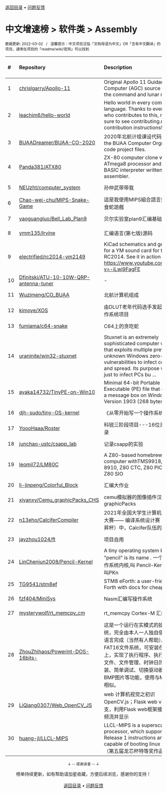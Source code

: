 <a href="https://gitee.com/GrowingGit/GitHub-Chinese-Top-Charts#github中文排行榜">返回目录</a> • <a href="/content/docs/feedback.md">问题反馈</a>

# 中文增速榜 > 软件类 > Assembly
<sub>数据更新: 2022-03-02&nbsp;&nbsp;&nbsp;/&nbsp;&nbsp;&nbsp;温馨提示：中文项目泛指「文档母语为中文」OR「含有中文翻译」的项目，通常在项目的「readme/wiki/官网」可以找到</sub>

|#|Repository|Description|Stars|Average daily growth|Updated|
|:-|:-|:-|:-|:-|:-|
|1|[chrislgarry/Apollo-11](https://github.com/chrislgarry/Apollo-11)|Original Apollo 11 Guidance Computer (AGC) source code for the command and lunar modules.|52548|18|2022-02-03|
|2|[leachim6/hello-world](https://github.com/leachim6/hello-world)|Hello world in every computer language.  Thanks to everyone who contributes to this, make sure to see contributing.md for contribution instructions!|7898|2|2022-02-24|
|3|[BUAADreamer/BUAA-CO-2020](https://github.com/BUAADreamer/BUAA-CO-2020)|2020年北航计组课设代码 This is the BUAA Computer Orgnization code project files.|5|0|2022-01-27|
|4|[Panda381/ATX80](https://github.com/Panda381/ATX80)|ZX-80 computer clone with ATmega8 processor and with BASIC interpreter written in AVR assembler.|22|0|2021-12-15|
|5|[NEUzht/computer_system](https://github.com/NEUzht/computer_system)|孙仲武带带我|3|0|2022-01-09|
|6|[Chao-wei-chu/MIPS-Snake-Game](https://github.com/Chao-wei-chu/MIPS-Snake-Game)|這是我使用MIPS組合語言撰寫的貪食蛇遊戲|3|0|2021-09-03|
|7|[yaoguangluo/Bell_Lab_Plan9](https://github.com/yaoguangluo/Bell_Lab_Plan9)|贝尔实验室plan9汇编基础研究|2|0|2022-01-27|
|8|[ymm135/Irvine](https://github.com/ymm135/Irvine)|汇编语言(第七版)源码|2|0|2022-02-08|
|9|[electrified/rc2014-ym2149](https://github.com/electrified/rc2014-ym2149)|KiCad schematics and gerbers for a YM sound card for the RC2014. See it in action here: https://www.youtube.com/watch?v=-iLwi9FagFE|50|0|2022-02-28|
|10|[Dfinitski/ATU-10-10W-QRP-antenna-tuner](https://github.com/Dfinitski/ATU-10-10W-QRP-antenna-tuner)|-|29|0|2021-12-09|
|11|[Wuzimeng/CO_BUAA](https://github.com/Wuzimeng/CO_BUAA)|北航计算机组成|3|0|2021-09-22|
|12|[kimoye/XOS](https://github.com/kimoye/XOS)|由DLUT老年代码选手发起的业余操作系统项目|2|0|2021-09-04|
|13|[fumiama/c64-snake](https://github.com/fumiama/c64-snake)|C64上的贪吃蛇|4|0|2021-10-18|
|14|[uraninite/win32-stuxnet](https://github.com/uraninite/win32-stuxnet)|Stuxnet is an extremely sophisticated computer worm that exploits multiple previously unknown Windows zero-day vulnerabilities to infect computers and spread. Its purpose was not just to infect PCs bu ...|9|0|2021-09-01|
|15|[ayaka14732/TinyPE-on-Win10](https://github.com/ayaka14732/TinyPE-on-Win10)|Minimal 64-bit Portable Executable (PE) file that displays a message box on Windows 10 Version 1903 (268 bytes)|30|0|2021-11-27|
|16|[djh-sudo/tiny-OS-kernel](https://github.com/djh-sudo/tiny-OS-kernel)|《从零开始写一个操作系统》|5|0|2021-10-10|
|17|[YoooHaaa/Roster](https://github.com/YoooHaaa/Roster)|科锐三阶段项目---16位汇编通讯录|2|0|2021-09-22|
|18|[junchao-ustc/csapp_lab](https://github.com/junchao-ustc/csapp_lab)|记录csapp的实验|2|0|2021-10-30|
|19|[leomil72/LM80C](https://github.com/leomil72/LM80C)|A Z80-based homebrew computer withTMS9918, AY-3-8910, Z80 CTC, Z80 PIO, and Z80 SIO|67|0|2021-12-12|
|20|[li-jinpeng/Colorful_Block](https://github.com/li-jinpeng/Colorful_Block)|汇编大作业|2|0|2021-11-10|
|21|[xiyanxy/Cemu_graphicPacks_CHS](https://github.com/xiyanxy/Cemu_graphicPacks_CHS)|cemu模拟器的图像插件汉化包：graphicPacks|63|0|2021-12-12|
|22|[n13eho/CalciferCompiler](https://github.com/n13eho/CalciferCompiler)|2021年全国大学生计算机系统能力大赛—— 编译系统设计赛（华为毕昇杯）中，Calcifer队伍的作品|2|0|2021-11-21|
|23|[jayzhou1024/ft](https://github.com/jayzhou1024/ft)|项目自用|6|0|2021-09-30|
|24|[LinChenjun2008/Pencil-Kernel](https://github.com/LinChenjun2008/Pencil-Kernel)|A tiny operating system kernel, "pencil" is its name . 一个小型的操作系统内核,叫 Pencil-Kernel,有时叫PKn|3|0|2022-03-01|
|25|[TG9541/stm8ef](https://github.com/TG9541/stm8ef)|STM8 eForth: a user-friendly Forth with docs for cheap µCs|258|0|2022-02-22|
|26|[fzf404/MiniSys](https://github.com/fzf404/MiniSys)|Nasm汇编写操作系统|5|0|2021-09-23|
|27|[mysterywolf/rt_memcpy_cm](https://github.com/mysterywolf/rt_memcpy_cm)|rt_memcpy Cortex-M 汇编加速版|3|0|2021-12-08|
|28|[ZhouZhihaos/Powerint-DOS-16bits-](https://github.com/ZhouZhihaos/Powerint-DOS-16bits-)|这是一个运行在实模式的操作系统，完全由本人一人独自使用汇编语言完成（当然有人帮助）。兼容FAT16文件系统，可安装在硬盘上，实现了执行程序、执行批处理文件、文件管理、时钟日历、安装、简单调试、切换驱动器、浏览BMP图片等功能，使用与MS-DOS相似。|5|0|2022-01-19|
|29|[LiQiang0307/Web_OpenCV_JS](https://github.com/LiQiang0307/Web_OpenCV_JS)|web 计算机视觉之初识OpenCV.js；Flask web  video 分支，利用Flask web框架接收实时视频流并显示|4|0|2022-01-26|
|30|[huang-jl/LLCL-MIPS](https://github.com/huang-jl/LLCL-MIPS)|LLCL-MIPS is a superscalar MIPS processor, which supports MIPS Release 1 instructions and is capable of booting linux kernel. （第五届龙芯杯特等奖作品）|10|0|2022-01-26|

<div align="center">
    <p><sub>↓ -- 感谢读者 -- ↓</sub></p>
    榜单持续更新，如有帮助请加星收藏，方便后续浏览，感谢你的支持！
</div>

<br/>

<div align="center"><a href="https://gitee.com/GrowingGit/GitHub-Chinese-Top-Charts#github中文排行榜">返回目录</a> • <a href="/content/docs/feedback.md">问题反馈</a></div>
